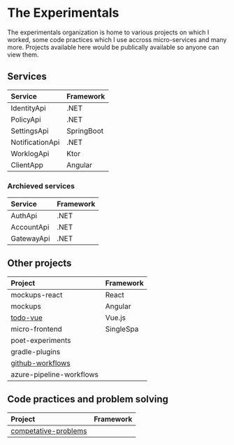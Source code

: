 # The Experimentals

The experimentals organization is home to various projects on which I worked, some code practices which I use accross micro-services and many more.
Projects available here would be publically available so anyone can view them.

## Services

| Service | Framework |
| :-- | :-- |
| IdentityApi | .NET |
| PolicyApi | .NET |
| SettingsApi | SpringBoot |
| NotificationApi | .NET |
| WorklogApi | Ktor |
| ClientApp | Angular |

### Archieved services

| Service | Framework |
| :-- | :-- |
| AuthApi | .NET |
| AccountApi | .NET |
| GatewayApi | .NET |

## Other projects

| Project | Framework |
| :-- | :-- |
| mockups-react | React |
| mockups | Angular |
| [todo-vue](https://github.com/the-experimentals/todo-vue) | Vue.js |
| micro-frontend | SingleSpa |
| poet-experiments | |
| gradle-plugins | |
| [github-workflows](https://github.com/the-experimentals/github-workflows) | |
| azure-pipeline-workflows | |

## Code practices and problem solving
| Project | Framework |
| :-- | :-- |
| [competative-problems](https://github.com/the-experimentals/competative-problems) | |
